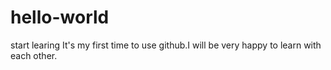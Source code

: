 # hello-world
start learing
It's my first time to use github.I will be very happy to learn with each other.
